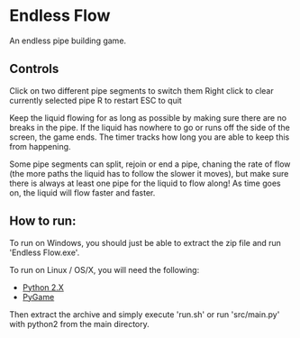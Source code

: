 Endless Flow
============

An endless pipe building game.

Controls 
---------
Click on two different pipe segments to switch them
Right click to clear currently selected pipe
R to restart
ESC to quit

Keep the liquid flowing for as long as possible by making sure there are no
breaks in the pipe. If the liquid has nowhere to go or runs off the side of
the screen, the game ends. The timer tracks how long you are able to keep
this from happening.

Some pipe segments can split, rejoin or end a pipe, chaning the rate of flow
(the more paths the liquid has to follow the slower it moves), but make sure
there is always at least one pipe for the liquid to flow along! As time goes
on, the liquid will flow faster and faster.

How to run: 
-----------
To run on Windows, you should just be able to extract the zip file and run
'Endless Flow.exe'.

To run on Linux / OS/X, you will need the following:

- [Python 2.X](https://www.python.org/) 
- [PyGame](https://www.pygame.org/) 

Then extract the archive and simply execute 'run.sh' or run 'src/main.py'
with python2 from the main directory.

